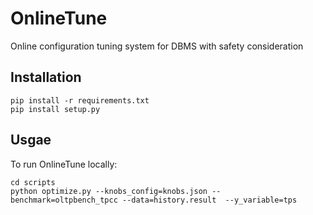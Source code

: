 # OnlineTune
 Online configuration tuning system for DBMS with safety consideration

## Installation

```
pip install -r requirements.txt
pip install setup.py
```



## Usgae

To run OnlineTune locally:
```
cd scripts
python optimize.py --knobs_config=knobs.json --benchmark=oltpbench_tpcc --data=history.result  --y_variable=tps
```
